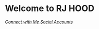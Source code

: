 <html>
  <head><h1> Welcome to RJ HOOD </h1></head>
  <Body>
    <a href= "https://linktr.ee/RJHooD">
      <em>Connect with Me Social Accounts</em>
    </a>
    </body>
  </html>
